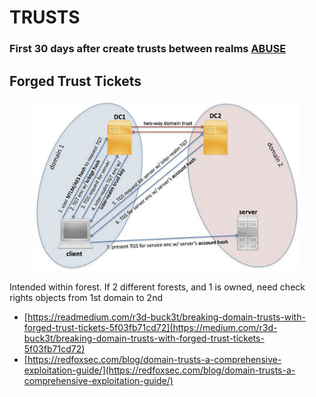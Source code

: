 # TRUSTS

### First 30 days after create trusts between realms [ABUSE](https://blog.xpnsec.com/inter-realm-key-roasting/)

## Forged Trust Tickets <a href="#id-40c4" id="id-40c4"></a>

<figure><img src="../../../.gitbook/assets/image.png" alt=""><figcaption></figcaption></figure>

Intended within forest. If 2 different forests, and 1 is owned, need check rights objects from 1st domain to 2nd

* [https://readmedium.com/r3d-buck3t/breaking-domain-trusts-with-forged-trust-tickets-5f03fb71cd72](https://medium.com/r3d-buck3t/breaking-domain-trusts-with-forged-trust-tickets-5f03fb71cd72)
* [https://redfoxsec.com/blog/domain-trusts-a-comprehensive-exploitation-guide/](https://redfoxsec.com/blog/domain-trusts-a-comprehensive-exploitation-guide/)
